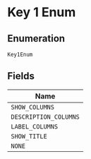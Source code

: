 
# Key 1 Enum

## Enumeration

`Key1Enum`

## Fields

| Name |
|  --- |
| `SHOW_COLUMNS` |
| `DESCRIPTION_COLUMNS` |
| `LABEL_COLUMNS` |
| `SHOW_TITLE` |
| `NONE` |

